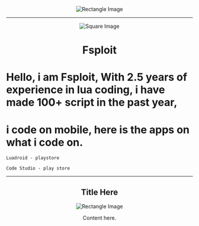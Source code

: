 <!-- Top Image (Rectangle) -->
<p align="center">
  <img src="https://encrypted-tbn0.gstatic.com/images?q=tbn:ANd9GcQejPJj2WBUVx6I7DvkuN9iljGOQaYypJtCEqut1AAUag&s" alt="Rectangle Image">
</p>

---

<!-- Small Square Image with Title -->
<p align="center">
  <img src="https://static-cdn.jtvnw.net/jtv_user_pictures/b5f89331-2859-43a1-b6b3-bc61ab48e0c4-profile_image-150x150.jpeg" alt="Square Image">
</p>

<h1 align="center">Fsploit</h1>

<p align="center">
  
# Hello, i am Fsploit, With 2.5 years of experience in lua coding, i have made 100+ script in the past year,

# i code on mobile, here is the apps on what i code on.

```
Luadroid - playstore
```

```
Code Studio - play store
```


</p>

---

<!-- Bottom Section with Rectangle Image -->
<h2 align="center">Title Here</h2>

<p align="center">
  <img src="https://via.placeholder.com/800x200" alt="Rectangle Image">
</p>

<p align="center">
  Content here.
</p>
